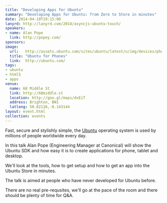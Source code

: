 ```yaml
---
title: "Developing Apps for Ubuntu"
summary: "Developing Apps for Ubuntu: from Zero to Store in minutes"
date: 2014-04-10T19:15:00
lanyrd: http://lanyrd.com/2014/asyncjs-ubuntu-touch/
speakers:
- name: Alan Pope
  link: http://popey.com/
sponsors:
image:
  url:   http://assets.ubuntu.com/sites/ubuntu/latest/u/img/devices/phone-photo-hero.jpg
  title: "Ubuntu for Phones"
  link:  http://ubuntu.com/
tags:
- ubuntu
- html5
- apps
venue:
  name: 68 Middle St
  link: http://68middle.st
  location: http://goo.gl/maps/dxEiT
  address: Brighton, BN1
  latlong: 50.82116,-0.143144
layout: event.html
collection: events
---
```


Fast, secure and stylishly simple, the [Ubuntu](http://ubuntu.com) operating system is used by millions of people worldwide every day.

In this talk Alan Pope (Engineering Manager at Canonical) will show the Ubuntu SDK and how easy it is to create applications for phone, tablet and desktop.

We'll look at the tools, how to get setup and how to get an app into the Ubuntu Store in minutes.

The talk is aimed at people who have never developed for Ubuntu before.

There are no real pre-requsites, we'll go at the pace of the room and there should be plenty of time for Q&A.

